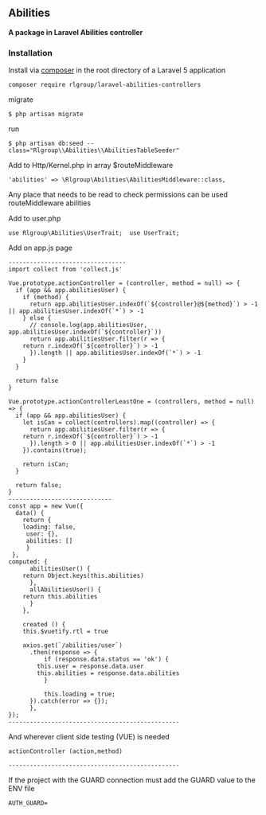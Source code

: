 ## Abilities ##
**A package in Laravel Abilities controller**


### Installation ###

Install via [composer](http://getcomposer.org) in the root directory of a Laravel 5 application

    composer require rlgroup/laravel-abilities-controllers

migrate

	$ php artisan migrate

run

	$ php artisan db:seed --class="Rlgroup\\Abilities\\AbilitiesTableSeeder"

Add to Http/Kernel.php in array $routeMiddleware

	'abilities' => \Rlgroup\Abilities\AbilitiesMiddleware::class,

Any place that needs to be read to check permissions can be used
routeMiddleware abilities


Add to user.php

	use Rlgroup\Abilities\UserTrait;  use UserTrait;


Add on app.js page

	---------------------------------
	import collect from 'collect.js'

	Vue.prototype.actionController = (controller, method = null) => {
	  if (app && app.abilitiesUser) {
	    if (method) {
	      return app.abilitiesUser.indexOf(`${controller}@${method}`) > -1 || app.abilitiesUser.indexOf(`*`) > -1
	    } else {
	      // console.log(app.abilitiesUser, app.abilitiesUser.indexOf(`${controller}`))
	      return app.abilitiesUser.filter(r => {
		return r.indexOf(`${controller}`) > -1
	      }).length || app.abilitiesUser.indexOf(`*`) > -1
	    }
	  }

	  return false
	}

	Vue.prototype.actionControllerLeastOne = (controllers, method = null) => {
	  if (app && app.abilitiesUser) {
	    let isCan = collect(controllers).map((controller) => {
	      return app.abilitiesUser.filter(r => {
		return r.indexOf(`${controller}`) > -1
	      }).length > 0 || app.abilitiesUser.indexOf(`*`) > -1
	    }).contains(true);

	    return isCan;
	  }

	  return false;
	}
	-----------------------------
	const app = new Vue({
	  data() {
	    return {
		loading: false,
		 user: {},
		 abilities: []
	     }
	 },
 	computed: {
	      abilitiesUser() {
		return Object.keys(this.abilities)
	      },
	      allAbilitiesUser() {
		return this.abilities
	      }
	    },

	    created () {
		this.$vuetify.rtl = true

		axios.get(`/abilities/user`)
		  .then(response => {
		      if (response.data.status == 'ok') {
			this.user = response.data.user
			this.abilities = response.data.abilities
		      }

		      this.loading = true;
		  }).catch(error => {});
	      },
	});
	------------------------------------------------

And wherever client side testing (VUE) is needed

	actionController (action,method)

	------------------------------------------------

If the project with the GUARD connection must add the GUARD value to the ENV file

	AUTH_GUARD=


